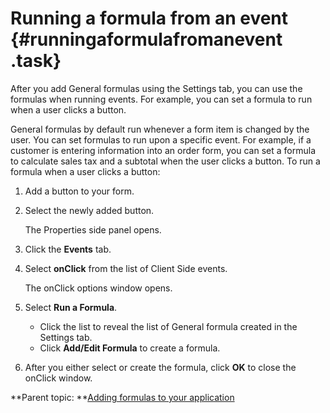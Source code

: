 # Running a formula from an event {#runningaformulafromanevent .task}

After you add General formulas using the Settings tab, you can use the formulas when running events. For example, you can set a formula to run when a user clicks a button.

General formulas by default run whenever a form item is changed by the user. You can set formulas to run upon a specific event. For example, if a customer is entering information into an order form, you can set a formula to calculate sales tax and a subtotal when the user clicks a button. To run a formula when a user clicks a button:

1.  Add a button to your form.

2.  Select the newly added button.

    The Properties side panel opens.

3.  Click the **Events** tab.

4.  Select **onClick** from the list of Client Side events.

    The onClick options window opens.

5.  Select **Run a Formula**.

    -   Click the list to reveal the list of General formula created in the Settings tab.
    -   Click **Add/Edit Formula** to create a formula.
6.  After you either select or create the formula, click **OK** to close the onClick window.


**Parent topic: **[Adding formulas to your application](cr_adding_formulas_toc.md)

